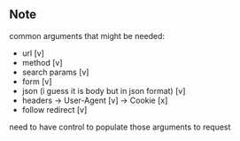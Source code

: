 ## Note
common arguments that might be needed:
* url [v]
* method [v]
* search params [v]
* form [v]
* json (i guess it is body but in json format) [v]
* headers -> User-Agent [v]
          -> Cookie [x]
* follow redirect [v]

need to have control to populate those arguments to request
